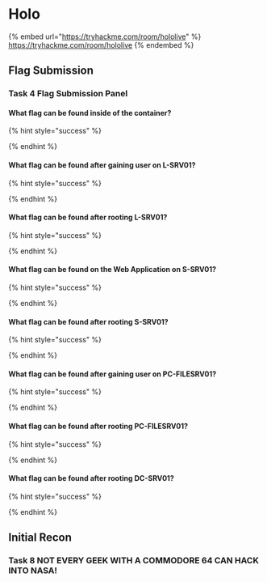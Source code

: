 # Holo

{% embed url="https://tryhackme.com/room/hololive" %}
https://tryhackme.com/room/hololive
{% endembed %}

## Flag Submission

### Task 4 Flag Submission Panel

#### What flag can be found inside of the container?

{% hint style="success" %}

{% endhint %}

#### What flag can be found after gaining user on L-SRV01?

{% hint style="success" %}

{% endhint %}

#### What flag can be found after rooting L-SRV01?

{% hint style="success" %}

{% endhint %}

#### What flag can be found on the Web Application on S-SRV01?

{% hint style="success" %}

{% endhint %}

#### What flag can be found after rooting S-SRV01?

{% hint style="success" %}

{% endhint %}

#### What flag can be found after gaining user on PC-FILESRV01?

{% hint style="success" %}

{% endhint %}

#### What flag can be found after rooting PC-FILESRV01?

{% hint style="success" %}

{% endhint %}

#### What flag can be found after rooting DC-SRV01?

{% hint style="success" %}

{% endhint %}

## Initial Recon

### Task 8 NOT EVERY GEEK WITH A COMMODORE 64 CAN HACK INTO NASA!


